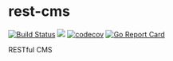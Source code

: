 # rest-cms

[![Build Status](https://travis-ci.org/pocka/rest-cms.svg?branch=master)](https://travis-ci.org/pocka/rest-cms)
[![](https://images.microbadger.com/badges/image/pocka/rest-cms.svg)](https://microbadger.com/images/pocka/rest-cms "Get your own image badge on microbadger.com")
[![codecov](https://codecov.io/gh/pocka/rest-cms/branch/master/graph/badge.svg)](https://codecov.io/gh/pocka/rest-cms)
[![Go Report Card](https://goreportcard.com/badge/github.com/pocka/rest-cms)](https://goreportcard.com/report/github.com/pocka/rest-cms)


RESTful CMS
